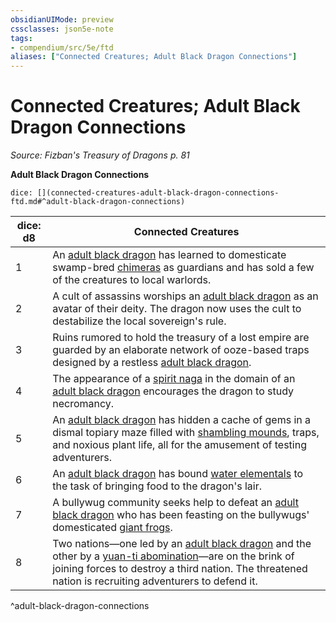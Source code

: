 ```yaml
---
obsidianUIMode: preview
cssclasses: json5e-note
tags:
- compendium/src/5e/ftd
aliases: ["Connected Creatures; Adult Black Dragon Connections"]
---
```

# Connected Creatures; Adult Black Dragon Connections
*Source: Fizban's Treasury of Dragons p. 81* 

**Adult Black Dragon Connections**

`dice: [](connected-creatures-adult-black-dragon-connections-ftd.md#^adult-black-dragon-connections)`

| dice: d8 | Connected Creatures |
|----------|---------------------|
| 1 | An [adult black dragon](2-Mechanics/CLI/bestiary/dragon/adult-black-dragon.md) has learned to domesticate swamp-bred [chimeras](2-Mechanics/CLI/bestiary/monstrosity/chimera.md) as guardians and has sold a few of the creatures to local warlords. |
| 2 | A cult of assassins worships an [adult black dragon](2-Mechanics/CLI/bestiary/dragon/adult-black-dragon.md) as an avatar of their deity. The dragon now uses the cult to destabilize the local sovereign's rule. |
| 3 | Ruins rumored to hold the treasury of a lost empire are guarded by an elaborate network of ooze-based traps designed by a restless [adult black dragon](2-Mechanics/CLI/bestiary/dragon/adult-black-dragon.md). |
| 4 | The appearance of a [spirit naga](2-Mechanics/CLI/bestiary/monstrosity/spirit-naga.md) in the domain of an [adult black dragon](2-Mechanics/CLI/bestiary/dragon/adult-black-dragon.md) encourages the dragon to study necromancy. |
| 5 | An [adult black dragon](2-Mechanics/CLI/bestiary/dragon/adult-black-dragon.md) has hidden a cache of gems in a dismal topiary maze filled with [shambling mounds](2-Mechanics/CLI/bestiary/plant/shambling-mound.md), traps, and noxious plant life, all for the amusement of testing adventurers. |
| 6 | An [adult black dragon](2-Mechanics/CLI/bestiary/dragon/adult-black-dragon.md) has bound [water elementals](2-Mechanics/CLI/bestiary/elemental/water-elemental.md) to the task of bringing food to the dragon's lair. |
| 7 | A bullywug community seeks help to defeat an [adult black dragon](2-Mechanics/CLI/bestiary/dragon/adult-black-dragon.md) who has been feasting on the bullywugs' domesticated [giant frogs](2-Mechanics/CLI/bestiary/beast/giant-frog.md). |
| 8 | Two nations—one led by an [adult black dragon](2-Mechanics/CLI/bestiary/dragon/adult-black-dragon.md) and the other by a [yuan-ti abomination](2-Mechanics/CLI/bestiary/monstrosity/yuan-ti-abomination.md)—are on the brink of joining forces to destroy a third nation. The threatened nation is recruiting adventurers to defend it. |
^adult-black-dragon-connections